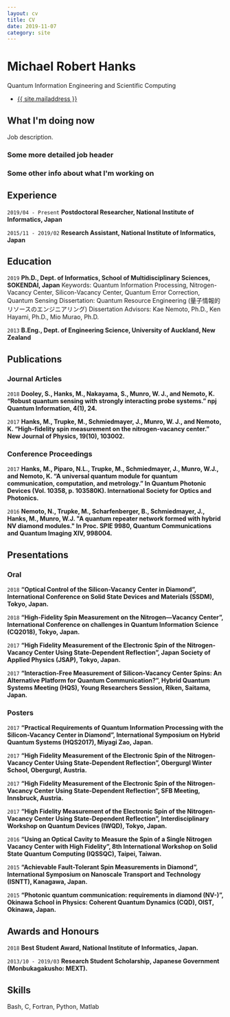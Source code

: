 ```yaml
---
layout: cv
title: CV
date: 2019-11-07
category: site
---
```




# Michael Robert Hanks
Quantum Information Engineering and Scientific Computing
<div id="contactinfo">
<ul>
  <li><a href="mailto:{{ site.mailaddress }}">{{ site.mailaddress }}</a></li>
</ul>
</div>

## What I'm doing now

Job description.

### Some more detailed job header

### Some other info about what I'm working on


## Experience

`2019/04 - Present`
__Postdoctoral Researcher, National Institute of Informatics, Japan__

`2015/11 - 2019/02`
__Research Assistant, National Institute of Informatics, Japan__



## Education

`2019`
__Ph.D., Dept. of Informatics, School of Multidisciplinary Sciences, SOKENDAI, Japan__
Keywords: Quantum Information Processing, Nitrogen-Vacancy Center, Silicon-Vacancy Center, Quantum Error Correction, Quantum Sensing
Dissertation: Quantum Resource Engineering (量子情報的リソースのエンジニアリング) 
Dissertation Advisors: Kae Nemoto, Ph.D., Ken Hayami, Ph.D., Mio Murao, Ph.D.

`2013`
__B.Eng., Dept. of Engineering Science, University of Auckland, New Zealand__


## Publications

### Journal Articles

`2018`
__Dooley, S., Hanks, M., Nakayama, S., Munro, W. J., and Nemoto, K. “Robust quantum sensing with strongly interacting probe systems.” npj Quantum Information, 4(1), 24.__

`2017`
__Hanks, M., Trupke, M., Schmiedmayer, J., Munro, W. J., and Nemoto, K. “High-fidelity spin measurement on the nitrogen-vacancy center.” New Journal of Physics, 19(10), 103002.__

### Conference Proceedings

`2017`
__Hanks, M., Piparo, N.L., Trupke, M., Schmiedmayer, J., Munro, W.J., and Nemoto, K. “A universal quantum module for quantum communication, computation, and metrology.” In Quantum Photonic Devices (Vol. 10358, p. 103580K). International Society for Optics and Photonics.__

`2016`
__Nemoto, N., Trupke, M., Scharfenberger, B., Schmiedmayer, J., Hanks, M., Munro, W.J. "A quantum repeater network formed with hybrid NV diamond modules." In Proc. SPIE 9980, Quantum Communications and Quantum Imaging XIV, 998004.__



## Presentations

### Oral

`2018`
__“Optical Control of the Silicon-Vacancy Center in Diamond”, International Conference on Solid State Devices and Materials (SSDM), Tokyo, Japan.__

`2018`
__“High-Fidelity Spin Measurement on the Nitrogen―Vacancy Center”, International Conference on challenges in Quantum Information Science (CQ2018), Tokyo, Japan.__

`2017`
__“High Fidelity Measurement of the Electronic Spin of the Nitrogen-Vacancy Center Using State-Dependent Reflection”, Japan Society of Applied Physics (JSAP), Tokyo, Japan.__

`2017`
__“Interaction-Free Measurement of Silicon-Vacancy Center Spins: An Alternative Platform for Quantum Communication?”, Hybrid Quantum Systems Meeting (HQS), Young Researchers Session, Riken, Saitama, Japan.__

### Posters

`2017`
__“Practical Requirements of Quantum Information Processing with the Silicon-Vacancy Center in Diamond”, International Symposium on Hybrid Quantum Systems (HQS2017), Miyagi Zao, Japan.__

`2017`
__“High Fidelity Measurement of the Electronic Spin of the Nitrogen-Vacancy Center Using State-Dependent Reflection”, Obergurgl Winter School, Obergurgl, Austria.__

`2017`
__“High Fidelity Measurement of the Electronic Spin of the Nitrogen-Vacancy Center Using State-Dependent Reflection”, SFB Meeting, Innsbruck, Austria.__

`2017`
__“High Fidelity Measurement of the Electronic Spin of the Nitrogen-Vacancy Center Using State-Dependent Reflection”, Interdisciplinary Workshop on Quantum Devices (IWQD), Tokyo, Japan.__

`2016`
__“Using an Optical Cavity to Measure the Spin of a Single Nitrogen Vacancy Center with High Fidelity”, 8th International Workshop on Solid State Quantum Computing (IQSSQC), Taipei, Taiwan.__

`2015`
__“Achievable Fault-Tolerant Spin Measurements in Diamond”, International Symposium on Nanoscale Transport and Technology (ISNTT), Kanagawa, Japan.__

`2015`
__“Photonic quantum communication: requirements in diamond (NV-)”, Okinawa School in Physics: Coherent Quantum Dynamics (CQD), OIST, Okinawa, Japan.__


## Awards and Honours

`2018`
__Best Student Award, National Institute of Informatics, Japan.__

`2013/10 - 2019/03`
__Research Student Scholarship, Japanese Government (Monbukagakusho: MEXT).__


## Skills

Bash, C, Fortran, Python, Matlab



